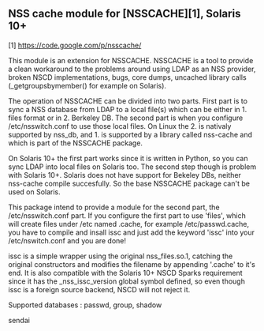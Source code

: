 NSS cache module for [NSSCACHE][1], Solaris 10+
------------------------------------------

[1] https://code.google.com/p/nsscache/


This module is an extension for NSSCACHE. NSSCACHE is a tool to provide
a clean workaround to the problems around using LDAP as an NSS
provider, broken NSCD implementations, bugs, core dumps, uncached
library calls (_getgroupsbymember() for example on Solaris).

The operation of NSSCACHE can be divided into two parts. First part is
to sync a NSS database from LDAP to a local file(s) which can be either
in 1. files format or in 2. Berkeley DB. The second part is when you
configure /etc/nsswitch.conf to use those local files. On Linux the 2.
is nativaly supported by nss_db, and 1. is supported by a library
called nss-cache and which is part of the NSSCACHE package.

On Solaris 10+ the first part works since it is written in Python, so
you can sync LDAP into local files on Solaris too. The second step
though is problem with Solaris 10+. Solaris does not have support for
Bekeley DBs, neither nss-cache compile succesfully. So the base
NSSCACHE package can't be used on Solaris.

This package intend to provide a module for the second part, the
/etc/nsswitch.conf part. If you configure the first part to use
'files', which will create files under /etc named <db>.cache, for
example /etc/passwd.cache, you have to compile and insall issc and just
add the keyword 'issc' into your /etc/nswitch.conf and you are done!

issc is a simple wrapper using the original nss_files.so.1, catching
the original constructors and modifies the filename by appending
'.cache' to it's end. It is also compatible with the Solaris 10+ NSCD
Sparks requirement since it has the _nss_issc_version global symbol
defined, so even though issc is a foreign source backend, NSCD will not
reject it.


Supported databases : passwd, group, shadow

sendai
